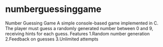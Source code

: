 # numberguessinggame
Number Guessing Game A simple console-based game implemented in C. The player must guess a randomly generated number between 0 and 9, receiving hints for each guess.  Features 1.Random number generation 2.Feedback on guesses 3.Unlimited attempts
